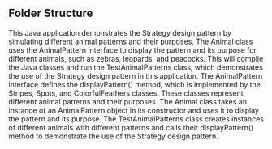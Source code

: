 
## Folder Structure

This Java application demonstrates the Strategy design pattern by simulating different animal patterns and their purposes. The Animal class uses the AnimalPattern interface to display the pattern and its purpose for different animals, such as zebras, leopards, and peacocks.
This will compile the Java classes and run the TestAnimalPatterns class, which demonstrates the use of the Strategy design pattern in this application.
The AnimalPattern interface defines the displayPattern() method, which is implemented by the Stripes, Spots, and ColorfulFeathers classes. These classes represent different animal patterns and their purposes. The Animal class takes an instance of an AnimalPattern object in its constructor and uses it to display the pattern and its purpose.
The TestAnimalPatterns class creates instances of different animals with different patterns and calls their displayPattern() method to demonstrate the use of the Strategy design pattern.

